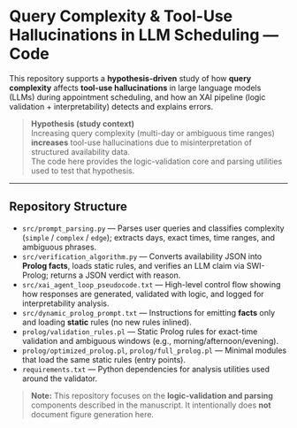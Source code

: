 # Query Complexity & Tool-Use Hallucinations in LLM Scheduling — Code

This repository supports a **hypothesis-driven** study of how **query complexity** affects **tool-use hallucinations** in large language models (LLMs) during appointment scheduling, and how an XAI pipeline (logic validation + interpretability) detects and explains errors.

> **Hypothesis (study context)**  
> Increasing query complexity (multi-day or ambiguous time ranges) **increases** tool-use hallucinations due to misinterpretation of structured availability data.  
> The code here provides the logic-validation core and parsing utilities used to test that hypothesis.

---

## Repository Structure

- `src/prompt_parsing.py` — Parses user queries and classifies complexity (`simple` / `complex` / `edge`); extracts days, exact times, time ranges, and ambiguous phrases.
- `src/verification_algorithm.py` — Converts availability JSON into **Prolog facts**, loads static rules, and verifies an LLM claim via SWI-Prolog; returns a JSON verdict with reason.
- `src/xai_agent_loop_pseudocode.txt` — High-level control flow showing how responses are generated, validated with logic, and logged for interpretability analysis.
- `src/dynamic_prolog_prompt.txt` — Instructions for emitting **facts** only and loading **static** rules (no new rules inlined).
- `prolog/validation_rules.pl` — Static Prolog rules for exact-time validation and ambiguous windows (e.g., morning/afternoon/evening).
- `prolog/optimized_prolog.pl`, `prolog/full_prolog.pl` — Minimal modules that load the same static rules (entry points).
- `requirements.txt` — Python dependencies for analysis utilities used around the validator.

> **Note:** This repository focuses on the **logic-validation and parsing** components described in the manuscript. It intentionally does **not** document figure generation here.
